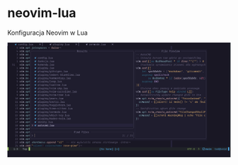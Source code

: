# neovim-lua

Konfiguracja Neovim w Lua

![neovim lua](https://raw.githubusercontent.com/sebmd/neovim-lua/main/docs/neovim.png)
